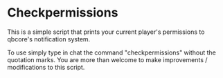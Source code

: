 # Checkpermissions

This is a simple script that prints your current player's permissions to qbcore's notification system.

To use simply type in chat the command "checkpermissions" without the quotation marks.
You are more than welcome to make improvements / modifications to this script.
